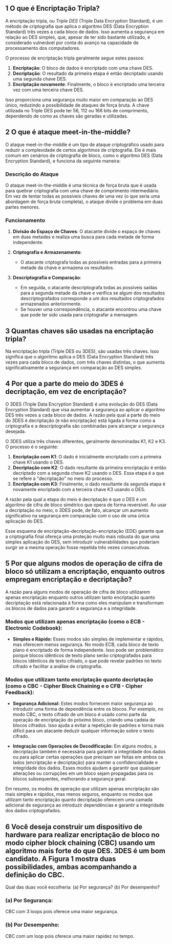 
## 1  O que é Encriptação Tripla?

A encriptação tripla, ou *Triple DES* (Triple Data Encryption Standard), é um método de criptografia que aplica o algoritmo DES (Data Encryption Standard) três vezes a cada bloco de dados. Isso aumenta a segurança em relação ao DES simples, que, apesar de ter sido bastante utilizado, é considerado vulnerável por conta do avanço na capacidade de processamento dos computadores.

O processo de encriptação tripla geralmente segue estes passos:

1. **Encriptação**: O bloco de dados é encriptado com uma chave DES.
2. **Decriptação**: O resultado da primeira etapa é então decriptado usando uma segunda chave DES.
3. **Encriptação novamente**: Finalmente, o bloco é encriptado uma terceira vez com uma terceira chave DES.

Isso proporciona uma segurança muito maior em comparação ao DES único, reduzindo a possibilidade de ataques de força bruta. A chave utilizada no Triple DES pode ter 56, 112 ou 168 bits de comprimento, dependendo de como as chaves são geradas e utilizadas.

## 2 O que é ataque meet-in-the-middle?

O ataque meet-in-the-middle é um tipo de ataque criptográfico usado para reduzir a complexidade de certos algoritmos de criptografia. Ele é mais comum em cenários de criptografia de bloco, como o algoritmo DES (Data Encryption Standard), e funciona da seguinte maneira:

### Descrição do Ataque

O ataque meet-in-the-middle é uma técnica de força bruta que é usada para quebrar criptografia com uma chave de comprimento intermediário. Em vez de tentar todas as possíveis chaves de uma vez (o que seria uma abordagem de força bruta completa), o ataque divide o problema em duas partes menores.

### Funcionamento

1. **Divisão do Espaço de Chaves**: O atacante divide o espaço de chaves em duas metades e realiza uma busca para cada metade de forma independente.
   
2. **Criptografia e Armazenamento**:
   - O atacante criptografa todas as possíveis entradas para a primeira metade da chave e armazena os resultados.
   
3. **Descriptografia e Comparação**:
   - Em seguida, o atacante descriptografa todas as possíveis saídas para a segunda metade da chave e verifica se algum dos resultados descriptografados corresponde a um dos resultados criptografados armazenados anteriormente.
   - Se houver uma correspondência, o atacante encontrou uma chave que pode ter sido usada para criptografar a mensagem.


## 3 Quantas chaves são usadas na encriptação tripla?

Na encriptação tripla (Triple DES ou 3DES), são usadas três chaves. Isso significa que o algoritmo aplica o DES (Data Encryption Standard) três vezes para cada bloco de dados, com três chaves distintas, o que aumenta significativamente a segurança em comparação ao DES simples.

## 4 Por que a parte do meio do 3DES é decriptação, em vez de encriptação?

O 3DES (Triple Data Encryption Standard) é uma evolução do DES (Data Encryption Standard) que visa aumentar a segurança ao aplicar o algoritmo DES três vezes a cada bloco de dados. A razão pela qual a parte do meio do 3DES é decriptação (e não encriptação) está ligada à forma como a criptografia e a descriptografia são combinadas para alcançar a segurança desejada.

O 3DES utiliza três chaves diferentes, geralmente denominadas K1, K2 e K3. O processo é o seguinte:

1. **Encriptação com K1**: O dado é inicialmente encriptado com a primeira chave K1 usando o DES.
2. **Decriptação com K2**: O dado resultante da primeira encriptação é então decriptado com a segunda chave K2 usando o DES. Essa etapa é a que se refere a "decriptação" no meio do processo.
3. **Encriptação com K3**: Finalmente, o dado resultante da segunda etapa é novamente encriptado com a terceira chave K3 usando o DES.

A razão pela qual a etapa do meio é decriptação é que o DES é um algoritmo de cifra de bloco simétrico que opera de forma reversível. Ao usar a decriptação no meio, o 3DES pode, de fato, alcançar um aumento significativo na segurança em comparação com o uso de uma única aplicação do DES.

Esse esquema de encriptação-decriptação-encriptação (EDE) garante que a criptografia final ofereça uma proteção muito mais robusta do que uma simples aplicação do DES, sem introduzir vulnerabilidades que poderiam surgir se a mesma operação fosse repetida três vezes consecutivas.

## 5 Por que alguns modos de operação de cifra de bloco só utilizam a encriptação, enquanto outros empregam encriptação e decriptação?

A razão para alguns modos de operação de cifra de bloco utilizarem apenas encriptação enquanto outros utilizam tanto encriptação quanto decriptação está relacionada à forma como eles manipulam e transformam os blocos de dados para garantir a segurança e a integridade.

### Modos que utilizam apenas encriptação (como o ECB - Electronic Codebook):

- **Simples e Rápido:** Esses modos são simples de implementar e rápidos, mas oferecem menos segurança. No modo ECB, cada bloco de texto plano é encriptado de forma independente. Isso pode ser problemático porque blocos idênticos de texto plano serão criptografados para blocos idênticos de texto cifrado, o que pode revelar padrões no texto cifrado e facilitar a análise de criptografia.

### Modos que utilizam tanto encriptação quanto decriptação (como o CBC - Cipher Block Chaining e o CFB - Cipher Feedback):

- **Segurança Adicional:** Estes modos fornecem maior segurança ao introduzir uma forma de dependência entre os blocos. Por exemplo, no modo CBC, o texto cifrado de um bloco é usado como parte da operação de encriptação do próximo bloco, criando uma cadeia de blocos cifrados. Isso ajuda a evitar a repetição de padrões e torna mais difícil para um atacante deduzir qualquer informação sobre o texto cifrado.
  
- **Integração com Operações de Decodificação:** Em alguns modos, a decriptação também é necessária para garantir a integridade dos dados ou para aplicar certas operações que precisam ser feitas em ambos os lados (encriptação e decriptação) para manter a confidencialidade e integridade dos dados. Esses modos ajudam a garantir que quaisquer alterações ou corrupções em um bloco sejam propagadas para os blocos subsequentes, melhorando a segurança geral.

Em resumo, os modos de operação que utilizam apenas encriptação são mais simples e rápidos, mas menos seguros, enquanto os modos que utilizam tanto encriptação quanto decriptação oferecem uma camada adicional de segurança ao introduzir dependências e garantir a integridade dos dados criptografados.

## 6 Você deseja construir um dispositivo de hardware para realizar encriptação de bloco no modo cipher block chaining (CBC) usando um algoritmo mais forte do que DES. 3DES é um bom candidato. A Figura 1 mostra duas possibilidades, ambas acompanhando a definição do CBC.
Qual das duas você escolheria:
(a) Por segurança?
(b) Por desempenho?

### (a) Por Segurança:

CBC com 3 loops pois oferece uma maior segurança.

### (b) Por Desempenho:

CBC com um loop pois oferece uma maior rapidez no tempo.

